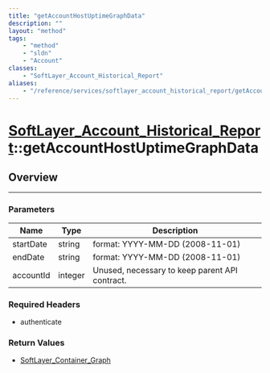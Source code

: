 ```yaml
---
title: "getAccountHostUptimeGraphData"
description: ""
layout: "method"
tags:
    - "method"
    - "sldn"
    - "Account"
classes:
    - "SoftLayer_Account_Historical_Report"
aliases:
    - "/reference/services/softlayer_account_historical_report/getAccountHostUptimeGraphData"
---
```

# [SoftLayer_Account_Historical_Report](/reference/services/SoftLayer_Account_Historical_Report)::getAccountHostUptimeGraphData





## Overview 


-----

### Parameters 
|Name | Type | Description |
| --- | --- | --- |
|startDate| string| format: YYYY-MM-DD (2008-11-01)|
|endDate| string| format: YYYY-MM-DD (2008-11-01)|
|accountId| integer| Unused, necessary to keep parent API contract.|


### Required Headers
* authenticate


### Return Values
* <a href='/reference/datatypes/SoftLayer_Container_Graph'>SoftLayer_Container_Graph </a>




